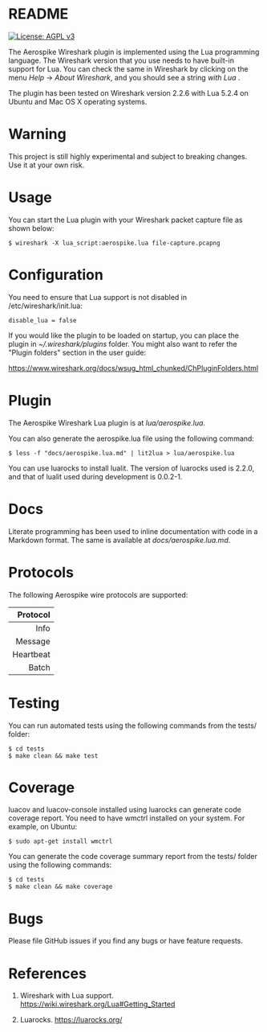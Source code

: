 README
======

[![License: AGPL v3](https://img.shields.io/badge/License-AGPL%20v3-blue.svg)](https://www.gnu.org/licenses/agpl-3.0)

The Aerospike Wireshark plugin is implemented using the Lua
programming language. The Wireshark version that you use needs to have
built-in support for Lua. You can check the same in Wireshark by
clicking on the menu *Help* -> *About Wireshark*, and you should see a
string *with Lua <version>*.

The plugin has been tested on Wireshark version 2.2.6 with Lua 5.2.4
on Ubuntu and Mac OS X operating systems.

Warning
=======

This project is still highly experimental and subject to breaking
changes. Use it at your own risk.

Usage
=====

You can start the Lua plugin with your Wireshark packet capture file
as shown below:

    $ wireshark -X lua_script:aerospike.lua file-capture.pcapng

Configuration
=============

You need to ensure that Lua support is not disabled in
/etc/wireshark/init.lua:

    disable_lua = false

If you would like the plugin to be loaded on startup, you can place
the plugin in *~/.wireshark/plugins* folder. You might also want to
refer the "Plugin folders" section in the user guide:

  https://www.wireshark.org/docs/wsug_html_chunked/ChPluginFolders.html

Plugin
======

The Aerospike Wireshark Lua plugin is at *lua/aerospike.lua*.

You can also generate the aerospike.lua file using the following command:

    $ less -f "docs/aerospike.lua.md" | lit2lua > lua/aerospike.lua

You can use luarocks to install lualit. The version of luarocks used
is 2.2.0, and that of lualit used during development is 0.0.2-1.

Docs
====

Literate programming has been used to inline documentation with code
in a Markdown format. The same is available at *docs/aerospike.lua.md*.

Protocols
=========

The following Aerospike wire protocols are supported:

| Protocol  | 
|----------:|
| Info      |
| Message   |
| Heartbeat |
| Batch     |

Testing
=======

You can run automated tests using the following commands from the
tests/ folder:

    $ cd tests
    $ make clean && make test

Coverage
========

luacov and luacov-console installed using luarocks can generate code
coverage report. You need to have wmctrl installed on your system. For
example, on Ubuntu:

    $ sudo apt-get install wmctrl

You can generate the code coverage summary report from the tests/
folder using the following commands:

    $ cd tests
    $ make clean && make coverage

Bugs
====

Please file GitHub issues if you find any bugs or have feature requests.

References
==========

1. Wireshark with Lua support. https://wiki.wireshark.org/Lua#Getting_Started

2. Luarocks. https://luarocks.org/
